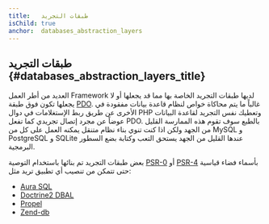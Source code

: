 ```yaml
---
title:   طبقات التجريد
isChild: true
anchor:  databases_abstraction_layers
---
```


## طبقات التجريد {#databases_abstraction_layers_title}

العديد من أطر العمل Framework لديها طبقات التجريد الخاصة بها مما قد يجعلها أو لا يجعلها تكون فوق طبقة [PDO][1].
غالباً ما يتم محاكاة خواص لنظام قاعدة بيانات مفقودة في الأخرى عن طريق ربط الإستغلامات في دوال PHP وتعطيك نفس التجريد
لقاعدة البيانات عوضاً عن مجرد إتصال تجريدي كما تفعل PDO. بالطبع سوف تقوم هذه الممارسة القليل من الجهد ولكن اذا كنت
تنوي بناء نظام متنقل يمكنه العمل على كل من MySQL و PostgreSQL و SQLite عندها القليل من الجهد يستحق التعب وكتابة بضع
السطور البرمجية.

بعض طبقات التجريد تم بنائها باستخدام التوصية [PSR-0][psr0] أو [PSR-4][psr4] بأسماء فضاء قياسية حتى تتمكن من
تنصيب أي تطبيق تريد مثل:

* [Aura SQL][6]
* [Doctrine2 DBAL][2]
* [Propel][7]
* [Zend-db][4]


[1]: http://php.net/book.pdo
[2]: http://www.doctrine-project.org/projects/dbal.html
[4]: https://packages.zendframework.com/docs/latest/manual/en/index.html#zendframework/zend-db
[6]: https://github.com/auraphp/Aura.Sql
[7]: http://propelorm.org/
[psr0]: http://www.php-fig.org/psr/psr-0/
[psr4]: http://www.php-fig.org/psr/psr-4/
